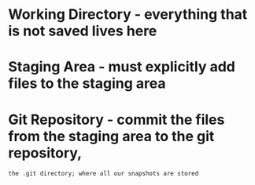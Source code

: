 # Working Directory - everything that is not saved lives here

# Staging Area - must explicitly add files to the staging area

# Git Repository - commit the files from the staging area to the git repository,
	the .git directory; where all our snapshots are stored
	
